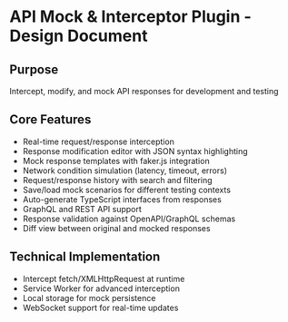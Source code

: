 # API Mock & Interceptor Plugin - Design Document

## Purpose
Intercept, modify, and mock API responses for development and testing

## Core Features
- Real-time request/response interception
- Response modification editor with JSON syntax highlighting
- Mock response templates with faker.js integration
- Network condition simulation (latency, timeout, errors)
- Request/response history with search and filtering
- Save/load mock scenarios for different testing contexts
- Auto-generate TypeScript interfaces from responses
- GraphQL and REST API support
- Response validation against OpenAPI/GraphQL schemas
- Diff view between original and mocked responses

## Technical Implementation
- Intercept fetch/XMLHttpRequest at runtime
- Service Worker for advanced interception
- Local storage for mock persistence
- WebSocket support for real-time updates